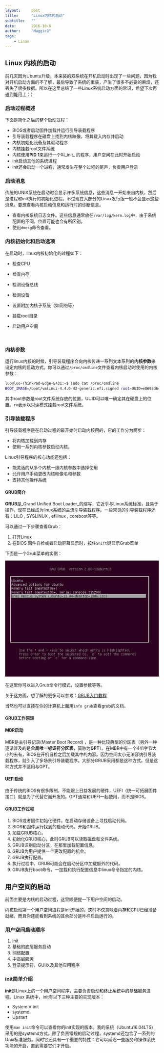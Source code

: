 ```yaml
---
layout:     post
title:      "Linux内核的启动"
subtitle:   ""
date:       2016-10-6
author:     "MaggicQ"
tags:
    - Linux
---
```







## Linux 内核的启动



前几天因为Ubuntu升级，本来装的双系统在开机启动时出现了一些问题，因为我对开机启动方面的不了解，最后导致了系统的重装，产生了很多不必要的麻烦，还丢失了很多数据。所以在这里总结了一些Linux系统启动方面的常识，希望下次再遇到能用上：）

### 启动过程概述

下面是简化之后的整个启动过程：

* BIOS或者启动固件加载并运行引导装载程序
* 引导装载程序在磁盘上找到内核映像，将其载入内存并启动
* 内核初始化设备及其驱动程序
* 内核挂载root文件系统
* 内核使用**PID 1**来运行一个叫_init_ 的程序，用户空间在此时开始启动
* init启动其他的系统进程
* init还会启动一个进程，通常发生在整个过程的尾声，负责用户登录



### 启动消息

传统的UNIX系统在启动时会显示许多系统信息，这些消息一开始来自内核，然后是进程和init执行的初始化进程。不过现在大部分的Linux发行版一般不会显示这些消息。要想查看内核启动信息和运行时的诊断信息。

* 查看内核系统日志文件。这些信息通常放在`/var/log/kern.log`中，由于系统配置的不同，位置可能也会有所区别。
* 使用`dmesg`命令查看。



### 内核初始化和启动选项

在启动时，linux内核初始化的过程如下：

* 检查CPU

* 检查内存

* 检测设备总线

* 检测设备

* 设置附加内核子系统（如网络等）

* 挂载root目录

* 启动用户空间

  ​

### 内核参数

运行linux内核的时候，引导装载程序会向内核传递一系列文本系列的**内核参数**来设定内核的启动方式。你可以通过`/proc/cmdline`文件查看内核启动时使用的内核参数：

```bash
luo@luo-ThinkPad-Edge-E431:~$ sudo cat /proc/cmdline
BOOT_IMAGE=/boot/vmlinuz-4.4.0-42-generic.efi.signed root=UUID=e8693d64-f8de-41e5-9060-2cfb0b06afe6 ro quiet splash vt.handoff=7
```

其中root参数是root文件系统存放的位置，UUID可以唯一确定其在硬盘上的位置。`ro`表示以只读模式挂载root文件系统。

### 引导装载程序

引导装载程序是在启动过程的最开始时启动内核用的，它的工作分为两步：

* 将内核加载到内存
* 使用一系列内核参数启动内核。

Linux引导程序的核心功能还包括：

* 能灵活的从多个内核一级内核参数中选择使用
* 允许用户手动更改内核映像名和参数
* 支持其他操作系统

#### GRUB简介

**GRUB**是_Grand Unified Boot Loader_的缩写，它近乎与Linux系统标准，且易于操作，现在已经成为linux系统的主流引导装载程序。一些常见的引导装载程序还有：LILO , SYSLINUX  ,   efilinux  ,  coreboot等等。

可以通过一下步骤查看Grub：

1. 打开Linux
2. 在BIOS 固件自检或者启动屏幕显示时，按住`Shift`键显示Grub菜单

 下面是一个Grub菜单的实例：

 ![grub](/img/grub.png)

在这里你可以进入Grub命令行模式，设置参数等等。

关于这方面，想了解的更多可以参考：[GRUB入门教程](http://wiki.ubuntu.org.cn/GRUB%E5%85%A5%E9%97%A8%E6%95%99%E7%A8%8B)

当然也可以直接在你的计算机上面用`info grub`查看grub的文档。



#### GRUB工作原理

#### MBR启动

MBR是主引导记录(Master Boot Record) ，是一种比较典型的分区表（另外一种逐渐普及的是**全局唯一标识符分区表**，简称为**GPT**）。在MBR中有一个441字节大小的去有，BIOS在开机自检之后加载其中的内容。因为空间太小无法容纳引导装载程序，就引入了多场景引导装载程序。大部分GRUB采用都是这种方式。但是这种方式并不适用与GPT。



#### UEFI启动

由于传统的BIOS有很多限制，不能跟上日益发展的硬件，UEFI（统一可拓展固件接口）就是为了代替它而开发的。GPT通常和UEFI一起使用，而不是BIOS。



#### GRUB工作过程

1. BIOS或者固件初始化硬件，在启动存储设备上寻找启动代码。
2. BIOS和固件运行找到的启动代码，开始GRUB。
3. 加载GRUB核心。
4. 初始化GRUB核心，此时GRUB可以读取磁盘和文件系统。
5. GRUB识别启动分区，在那里加载配置信息。
6. GRUB为用户提供一个更改配置的机会。
7. GRUB执行配置。
8. 执行过程中，GRUB可能会在启动分区中加载额外的代码。
9. GRUB执行boot命令，一加载和执行配置信息中linux命令指定的内核。



## 用户空间的启动

前面主要是内核的启动过程，这里顺便提一下用户空间的启动。

内核启动第一个用户空间进程是init开始的。这时不仅意味着内存和CPU已经准备就绪，而且你还能看到系统的其余部分是咋样启动运行的。



### 用户空间启动顺序

1. init
2. 基础的底层服务启动
3. 网络配置
4. 中高层服务
5. 登录提示符，GUI以及其他应用程序

### init简单介绍

**init**是Linux上的一个用户空间程序，主要负责启动和终止系统中的基础服务进程。Linux 系统中，init有以下三种主要的实现版本：

* System V init
* systemd
* Upstart

使用`man init`命令可以查看你的init实现的版本。我的系统（Ubuntu16.04LTS）采用的是systemd方式。除了负责常规的启动过程，systemd还包含了一系列的Unix标准服务。同时它还具有一个重要的特性：它可以延迟一些服务和操作系统功能的开启，直到需要它们才开启。

